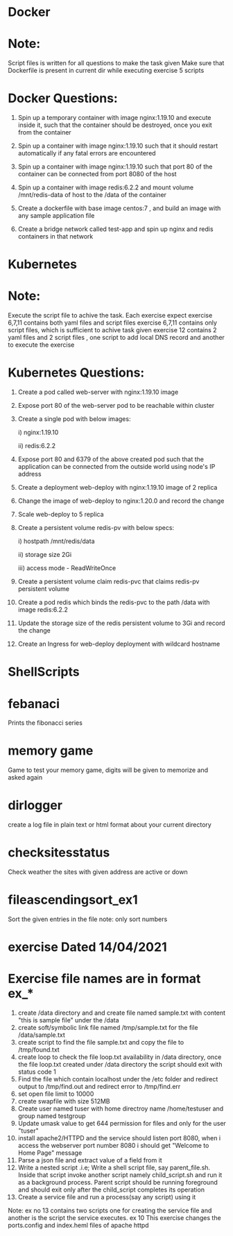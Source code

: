 
# Docker

# Note:
  Script files is written for all questions to make the task given
  Make sure that Dockerfile is present in current dir while executing exercise 5 scripts

# Docker Questions:

1) Spin up a temporary container with image nginx:1.19.10 and execute inside it, such that the container should be destroyed, once you exit from the container

2) Spin up a container with image nginx:1.19.10 such that it should restart automatically if any fatal errors are encountered

3) Spin up a container with image nginx:1.19.10 such that port 80 of the container can be connected from port 8080 of the host

4) Spin up a container with image redis:6.2.2 and mount volume /mnt/redis-data of host to the /data of the container

5) Create a dockerfile with base image centos:7 , and build an image with any sample application file

6) Create a bridge network called test-app and spin up nginx and redis containers in that network

# Kubernetes

# Note:
  Execute the script file to achive the task.
  Each exercise expect exercise 6,7,11 contains both yaml files and script files
  exercise 6,7,11 contains only script files, which is sufficient to achive task given
  exercise 12 contains 2 yaml files and 2 script files , one script to add local DNS record and another to execute the exercise

# Kubernetes Questions:

1) Create a pod called web-server with nginx:1.19.10 image

2) Expose port 80 of the web-server pod to be reachable within cluster

3) Create a single pod with below images:

     i) nginx:1.19.10

    ii) redis:6.2.2

4) Expose port 80 and 6379 of the above created pod such that the application can be connected from the outside world using node's IP address

5) Create a deployment web-deploy with nginx:1.19.10 image of 2 replica

6) Change the image of web-deploy to nginx:1.20.0 and record the change

7) Scale web-deploy to 5 replica

8) Create a persistent volume redis-pv with below specs:

   i) hostpath /mnt/redis/data

   ii) storage size 2Gi

   iii) access mode - ReadWriteOnce

9) Create a persistent volume claim redis-pvc that claims redis-pv persistent volume

10) Create a pod redis which binds the redis-pvc to the path /data with image redis:6.2.2

11) Update the storage size of the redis persistent volume to 3Gi and record the change

12) Create an Ingress for web-deploy deployment with wildcard hostname

# ShellScripts

# febanaci
Prints the fibonacci series

# memory game
Game to test your memory game, digits will be given to memorize and asked again

# dirlogger
create a log file in plain text or html format about your current directory

# checksitesstatus
Check weather the sites with given address are active or down

# fileascendingsort_ex1
Sort the given entries in the file 
note: only sort numbers

# exercise Dated 14/04/2021

# Exercise file names are in format ex<exno>_*
  
1. create /data directory and and create file named sample.txt with content "this is sample file" under the /data
2. create soft/symbolic link file named /tmp/sample.txt for the file /data/sample.txt
3. create script to find the file sample.txt and copy the file to /tmp/found.txt
4. create loop to check the file loop.txt availability in /data directory, once the file loop.txt created under /data directory the script should exit with status code 1
5. Find the file which contain localhost under the /etc folder and redirect output to /tmp/find.out and redirect error to /tmp/find.err
6. set open file limit to 10000
7. create swapfile with size 512MB
8. Create user named tuser with home directroy name /home/testuser and group named testgroup
9. Update umask value to get 644 permission for files and only for the user "tuser"
10. install apache2/HTTPD and the service should listen port 8080, when i access the webserver port number 8080 i should get "Welcome to Home Page" message
11. Parse a json file and extract value of a field from it
12. Write a nested script .i.e; Write a shell script file, say parent_file.sh. Inside that script invoke another script namely child_script.sh and run it as a background process. Parent script should be running foreground and should exit only after the child_script completes its operation
13. Create a service file and run a process(say any script) using it

Note:
ex no 13 contains two scripts one for creating the service file and another is the script the service executes.
ex 10 This exercise changes the ports.config and index.heml files of apache httpd 
